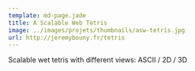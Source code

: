 ```yaml
---
template: md-page.jade
title: A Scalable Web Tetris
image: ../images/projets/thumbnails/asw-tetris.jpg
url: http://jeremybouny.fr/tetris
---
```


Scalable wet tetris with different views: ASCII / 2D / 3D